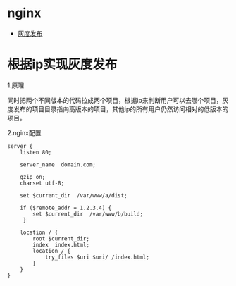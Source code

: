 # nginx

- [灰度发布](#灰度发布)

# 根据ip实现灰度发布

1.原理

同时把两个不同版本的代码拉成两个项目，根据ip来判断用户可以去哪个项目，灰度发布的项目目录指向高版本的项目，其他ip的所有用户仍然访问相对的低版本的项目。

2.nginx配置
```
server {
    listen 80;

    server_name  domain.com;

    gzip on;
    charset utf-8;

    set $current_dir  /var/www/a/dist;

    if ($remote_addr = 1.2.3.4) {
        set $current_dir  /var/www/b/build;
     }

    location / {
        root $current_dir;
        index  index.html;
        location / {
            try_files $uri $uri/ /index.html;
        }
    }
}
```
